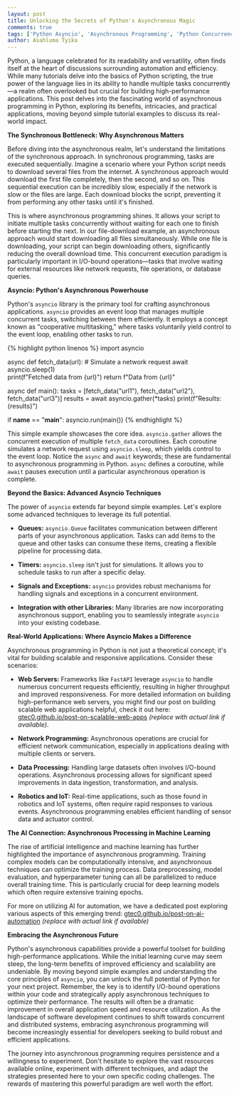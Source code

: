 ```yaml
---
layout: post
title: Unlocking the Secrets of Python's Asynchronous Magic
comments: true
tags: ['Python Asyncio', 'Asynchronous Programming', 'Python Concurrency', 'Python']
author: Asahluma Tyika
---
```


Python, a language celebrated for its readability and versatility, often finds itself at the heart of discussions surrounding automation and efficiency. While many tutorials delve into the basics of Python scripting, the true power of the language lies in its ability to handle multiple tasks concurrently—a realm often overlooked but crucial for building high-performance applications. This post delves into the fascinating world of asynchronous programming in Python, exploring its benefits, intricacies, and practical applications, moving beyond simple tutorial examples to discuss its real-world impact.

**The Synchronous Bottleneck: Why Asynchronous Matters**

Before diving into the asynchronous realm, let's understand the limitations of the synchronous approach. In synchronous programming, tasks are executed sequentially.  Imagine a scenario where your Python script needs to download several files from the internet.  A synchronous approach would download the first file completely, then the second, and so on.  This sequential execution can be incredibly slow, especially if the network is slow or the files are large.  Each download blocks the script, preventing it from performing any other tasks until it's finished.

This is where asynchronous programming shines. It allows your script to initiate multiple tasks concurrently without waiting for each one to finish before starting the next. In our file-download example, an asynchronous approach would start downloading all files simultaneously.  While one file is downloading, your script can begin downloading others, significantly reducing the overall download time.  This concurrent execution paradigm is particularly important in I/O-bound operations—tasks that involve waiting for external resources like network requests, file operations, or database queries.

**Asyncio: Python's Asynchronous Powerhouse**

Python's `asyncio` library is the primary tool for crafting asynchronous applications.  `asyncio` provides an event loop that manages multiple concurrent tasks, switching between them efficiently. It employs a concept known as "cooperative multitasking," where tasks voluntarily yield control to the event loop, enabling other tasks to run.

{% highlight python linenos %}
import asyncio

async def fetch_data(url):
    # Simulate a network request
    await asyncio.sleep(1)  
    print(f"Fetched data from {url}")
    return f"Data from {url}"

async def main():
    tasks = [fetch_data("url1"), fetch_data("url2"), fetch_data("url3")]
    results = await asyncio.gather(*tasks)
    print(f"Results: {results}")

if __name__ == "__main__":
    asyncio.run(main())
{% endhighlight %}

This simple example showcases the core idea. `asyncio.gather` allows the concurrent execution of multiple `fetch_data` coroutines.  Each coroutine simulates a network request using `asyncio.sleep`, which yields control to the event loop.  Notice the `async` and `await` keywords; these are fundamental to asynchronous programming in Python.  `async` defines a coroutine, while `await` pauses execution until a particular asynchronous operation is complete.

**Beyond the Basics: Advanced Asyncio Techniques**

The power of `asyncio` extends far beyond simple examples.  Let's explore some advanced techniques to leverage its full potential.

* **Queues:**  `asyncio.Queue` facilitates communication between different parts of your asynchronous application.  Tasks can add items to the queue and other tasks can consume these items, creating a flexible pipeline for processing data.

* **Timers:**  `asyncio.sleep` isn't just for simulations. It allows you to schedule tasks to run after a specific delay.

* **Signals and Exceptions:**  `asyncio` provides robust mechanisms for handling signals and exceptions in a concurrent environment.

* **Integration with other Libraries:**  Many libraries are now incorporating asynchronous support, enabling you to seamlessly integrate `asyncio` into your existing codebase.


**Real-World Applications: Where Asyncio Makes a Difference**

Asynchronous programming in Python is not just a theoretical concept; it's vital for building scalable and responsive applications. Consider these scenarios:

* **Web Servers:**  Frameworks like `FastAPI` leverage `asyncio` to handle numerous concurrent requests efficiently, resulting in higher throughput and improved responsiveness.  For more detailed information on building high-performance web servers, you might find our post on building scalable web applications helpful, check it out here: [gtec0.github.io/post-on-scalable-web-apps](https://gtec0.github.io/post-on-scalable-web-apps) *(replace with actual link if available)*.

* **Network Programming:**  Asynchronous operations are crucial for efficient network communication, especially in applications dealing with multiple clients or servers.

* **Data Processing:**  Handling large datasets often involves I/O-bound operations.  Asynchronous processing allows for significant speed improvements in data ingestion, transformation, and analysis.

* **Robotics and IoT:**  Real-time applications, such as those found in robotics and IoT systems, often require rapid responses to various events.  Asynchronous programming enables efficient handling of sensor data and actuator control.

**The AI Connection: Asynchronous Processing in Machine Learning**

The rise of artificial intelligence and machine learning has further highlighted the importance of asynchronous programming.  Training complex models can be computationally intensive, and asynchronous techniques can optimize the training process.  Data preprocessing, model evaluation, and hyperparameter tuning can all be parallelized to reduce overall training time. This is particularly crucial for deep learning models which often require extensive training epochs.

For more on utilizing AI for automation, we have a dedicated post exploring various aspects of this emerging trend: [gtec0.github.io/post-on-ai-automation](https://gtec0.github.io/post-on-ai-automation) *(replace with actual link if available)*

**Embracing the Asynchronous Future**

Python's asynchronous capabilities provide a powerful toolset for building high-performance applications. While the initial learning curve may seem steep, the long-term benefits of improved efficiency and scalability are undeniable.  By moving beyond simple examples and understanding the core principles of `asyncio`, you can unlock the full potential of Python for your next project.  Remember, the key is to identify I/O-bound operations within your code and strategically apply asynchronous techniques to optimize their performance.  The results will often be a dramatic improvement in overall application speed and resource utilization.  As the landscape of software development continues to shift towards concurrent and distributed systems, embracing asynchronous programming will become increasingly essential for developers seeking to build robust and efficient applications.

The journey into asynchronous programming requires persistence and a willingness to experiment.  Don't hesitate to explore the vast resources available online, experiment with different techniques, and adapt the strategies presented here to your own specific coding challenges.  The rewards of mastering this powerful paradigm are well worth the effort.
